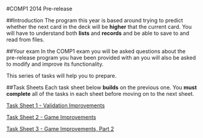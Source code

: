 #COMP1 2014 Pre-release

##Introduction
The program this year is based around trying to predict whether the next card in the deck will be **higher** that the current card. You will have to understand both **lists** and **records** and be able to save to and read from files.

##Your exam
In the COMP1 exam you will be asked questions about the pre-release program you have been provided with an you will also be asked to modify and improve its functionality.

This series of tasks will help you to prepare.

##Task Sheets
Each task sheet below **builds** on the previous one. You **must complete** all of the tasks in each sheet before moving on to the next sheet.

[Task Sheet 1 - Validation Improvements][1]

[Task Sheet 2 - Game Improvements][2]

[Task Sheet 3 - Game Improvements, Part 2][3]

[1]: COMP1_2014_Task1.md
[2]: COMP1_2014_Task2.md
[3]: COMP1_2014_Task3.md